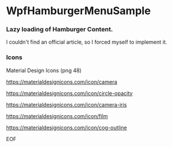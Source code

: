 # WpfHamburgerMenuSample

### Lazy loading of Hamburger Content.

I couldn't find an official article, so I forced myself to implement it.

### Icons

Material Design Icons (png 48)


https://materialdesignicons.com/icon/camera

https://materialdesignicons.com/icon/circle-opacity

https://materialdesignicons.com/icon/camera-iris

https://materialdesignicons.com/icon/film

https://materialdesignicons.com/icon/cog-outline

EOF